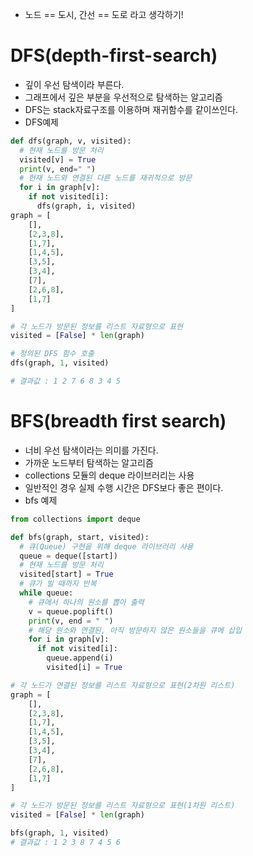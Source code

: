 - 노드 == 도시, 간선 == 도로 라고 생각하기!
# DFS(depth-first-search)
- 깊이 우선 탐색이라 부른다.
- 그래프에서 깊은 부분을 우선적으로 탐색하는 알고리즘
- DFS는 stack자료구조를 이용하며 재귀함수를 같이쓰인다.
- DFS예제

```python
def dfs(graph, v, visited):
  # 현재 노드를 방문 처리
  visited[v] = True
  print(v, end=" ")
  # 현재 노드와 연결된 다른 노드를 재귀적으로 방문
  for i in graph[v]:
    if not visited[i]:
      dfs(graph, i, visited)
graph = [
    [],
    [2,3,8],
    [1,7],
    [1,4,5],
    [3,5],
    [3,4],
    [7],
    [2,6,8],
    [1,7]
]

# 각 노드가 방문된 정보를 리스트 자료형으로 표현
visited = [False] * len(graph)

# 정의된 DFS 함수 호출
dfs(graph, 1, visited)

# 결과값 : 1 2 7 6 8 3 4 5
```

# BFS(breadth first search)
- 너비 우선 탐색이라는 의미를 가진다.
- 가까운 노드부터 탐색하는 알고리즘
- collections 모듈의 deque 라이브러리는 사용
- 일반적인 경우 실제 수행 시간은 DFS보다 좋은 편이다.
- bfs 예제
```python
from collections import deque

def bfs(graph, start, visited):
  # 큐(Queue) 구현을 위해 deque 라이브러리 사용
  queue = deque([start])
  # 현재 노드를 방문 처리
  visited[start] = True
  # 큐가 빌 때까지 반복
  while queue:
    # 큐에서 하나의 원소를 뽑아 출력
    v = queue.poplift()
    print(v, end = " ")
    # 해당 원소와 연결된, 아직 방문하지 않은 원소들을 큐에 삽입
    for i in graph[v]:
      if not visited[i]:
        queue.append(i)
        visited[i] = True

# 각 노드가 연결된 정보를 리스트 자료형으로 표현(2차원 리스트)
graph = [
    [],
    [2,3,8],
    [1,7],
    [1,4,5],
    [3,5],
    [3,4],
    [7],
    [2,6,8],
    [1,7]
]

# 각 노드가 방문된 정보를 리스트 자료형으로 표현(1차원 리스트)
visited = [False] * len(graph)

bfs(graph, 1, visited)
# 결과값 : 1 2 3 8 7 4 5 6



```
